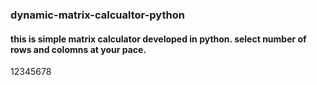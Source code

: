 ### dynamic-matrix-calcualtor-python
#### this is simple matrix calculator developed in python. select number of rows and colomns at your pace.
12345678
